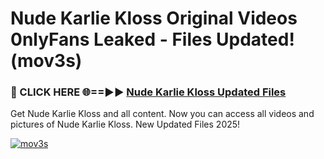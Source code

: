 # Nude Karlie Kloss Original Videos 0nlyFans Leaked - Files Updated! (mov3s)

<h3>🔴 CLICK HERE 🌐==►► <a href="https://tinyurl.com/4mcuefdz" rel="nofollow">Nude Karlie Kloss Updated Files</a></h3>

Get Nude Karlie Kloss and all content. Now you can access all videos and pictures of Nude Karlie Kloss. New Updated Files 2025!

[![mov3s](https://i.imgur.com/StAQSOY.gif)](https://tinyurl.com/4mcuefdz)
